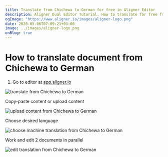 ```yaml
---
title: Translate from Chichewa to German for free in Aligner Editor
description: Aligner Dual Editor Tutorial. How to translate for free from Chichewa to German. Aligner is multilingual document management platform. 
ogImage: "https://www.aligner.io/images/aligner-logo.png"
date: 2020-05-06T07:09:21+03:00
image: ../images/aligner-logo.png
onBlog: true
---
```


# How to translate document from Chichewa to German

1. Go to editor at [app.aligner.io](https://app.aligner.io "Aligner App web page")

![translate from Chichewa to German](../aligner-blank-editor.png "translate from Chichewa to German")

Copy-paste content or upload content

![upload content from Chichewa to German](../aligner-uploaded-document.png "upload content from Chichewa to German")

Choose desired language

![choose machine translation from Chichewa to German](../aligner-language-dropdown.png "choose machine translation from Chichewa to German")

Work and edit 2 documents in parallel

![edit translation from Chichewa to German](../aligner-double-sitded-editor.png "edit translation from Chichewa to German")

